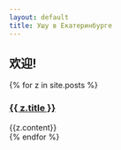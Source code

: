 ```yaml
---
layout: default
title: Ушу в Екатеринбурге
---
```

## 欢迎!

{% for z in site.posts %}
  <h3><a href="{{ z.url }}">{{ z.title }}</a></h1>
  <div class='content'>
    {{z.content}}
  </div>
{% endfor %}

